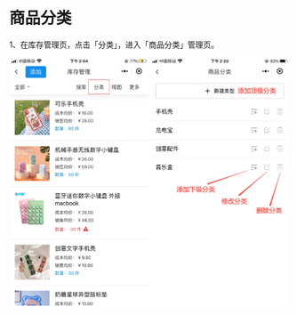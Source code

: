 # 商品分类

1、在库存管理页，点击「分类」，进入「商品分类」管理页。

<img src="../../image/小程序/库存管理/07-商品分类01.jpg" alt="PNG" style="zoom:50%;" />


